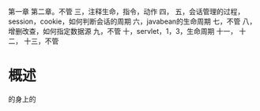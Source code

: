 第一章
第二章。不管
三，注释生命，指令，动作
四，
五，会话管理的过程，session，cookie，如何判断会话的周期
六，javabean的生命周期
七，不管
八，增删改查，如何指定数据源
九，不管
十，servlet，1，3，生命周期
十一，
十二，
十三，不管

# 概述
的身上的
